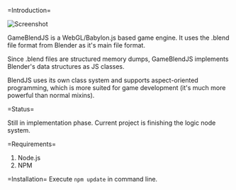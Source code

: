 =Introduction=

<img alt="Screenshot" src="https://raw.githubusercontent.com/joeedh/gameblendjs/master/screenshot.png">
</img>

GameBlendJS is a WebGL/Babylon.js based game engine.  It 
uses the .blend file format from Blender as it's main file format.  

Since .blend files are structured memory dumps, GameBlendJS 
implements Blender's data structures as JS classes.

BlendJS uses its own class system and supports aspect-oriented
programming, which is more suited for game development (it's
much more powerful than normal mixins).

=Status=

Still in implementation phase.  Current project
is finishing the logic node system.

=Requirements=

1. Node.js
2. NPM

=Installation=
Execute `npm update` in command line.